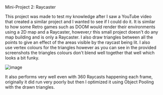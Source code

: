 Mini-Project 2: Raycaster

This project was made to test my knowledge after I saw a YouTube video that created a similar project and I wanted to see if I could do it. It is similar to how some Retro games such as DOOM would render their environments using a 2D map and a Raycaster, however,r this small project doesn't do any map building and is only a Raycaster. I also draw triangles between all the points to give an effect of the areas visible by the raycast being lit. I also use vertex colours for the triangles however as you can see in the provided screenshots the triangles colours don't blend well together that well which looks a bit funky.

![image](https://github.com/user-attachments/assets/ef1bbdc9-1dff-4009-964c-0d58dd6fab91)

It also performs very well even with 360 Raycasts happening each frame, originally it did run very poorly but then I optimized it using Object Pooling with the drawn triangles.
